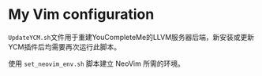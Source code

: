 # My Vim configuration

`UpdateYCM.sh`文件用于重建YouCompleteMe的LLVM服务器后端，新安装或更新YCM插件后均需要再次运行此脚本。

使用 `set_neovim_env.sh` 脚本建立 NeoVim 所需的环境。 

